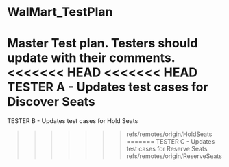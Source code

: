 # WalMart_TestPlan
Master Test plan. Testers should update with their comments.
<<<<<<< HEAD
<<<<<<< HEAD
TESTER A - Updates test cases for Discover Seats
=======
TESTER B - Updates test cases for Hold Seats
>>>>>>> refs/remotes/origin/HoldSeats
=======
TESTER C - Updates test cases for Reserve Seats
>>>>>>> refs/remotes/origin/ReserveSeats
